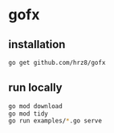 # gofx

## installation
```bash
go get github.com/hrz8/gofx
```

## run locally

```bash
go mod download
go mod tidy
go run examples/*.go serve
```
